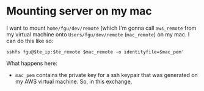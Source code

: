 

# Mounting server on my mac

I want to mount `home/fgu/dev/remote` (which I'm gonna call `aws_remote` from my virtual machine onto
`Users/fgu/dev/remote` (`mac_remote`) on my mac. I can do this like so:

```shell
sshfs fgu@$te_ip:$te_remote $mac_remote -o identityfile=$mac_pem'
```

What happens here:
- `mac_pem` contains the private key for a ssh keypair that was generated on
    my AWS virtual machine. So, in this exchange, 
